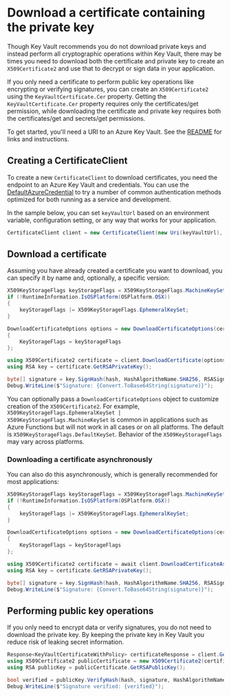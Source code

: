 # Download a certificate containing the private key

Though Key Vault recommends you do not download private keys and instead perform all cryptographic operations within Key Vault,
there may be times you need to download both the certificate and private key to create an `X509Certificate2` and use that to
decrypt or sign data in your application.

If you only need a certificate to perform public key operations like encrypting or verifying signatures, you can create
an `X509Certificate2` using the `KeyVaultCertificate.Cer` property. Getting the `KeyVaultCertificate.Cer` property requires
only the certificates/get permission, while downloading the certificate and private key requires both the
certificates/get and secrets/get permissions.

To get started, you'll need a URI to an Azure Key Vault. See the [README](https://github.com/Azure/azure-sdk-for-net/blob/main/sdk/keyvault/Azure.Security.KeyVault.Certificates/README.md) for links and instructions.

## Creating a CertificateClient

To create a new `CertificateClient` to download certificates, you need the endpoint to an Azure Key Vault and credentials.
You can use the [DefaultAzureCredential][DefaultAzureCredential] to try a number of common authentication methods optimized for both running as a service and development.

In the sample below, you can set `keyVaultUrl` based on an environment variable, configuration setting, or any way that works for your application.

```C# Snippet:CertificatesSample4CertificateClient
CertificateClient client = new CertificateClient(new Uri(keyVaultUrl), new DefaultAzureCredential());
```

## Download a certificate

Assuming you have already created a certificate you want to download, you can specify it by name and, optionally, a specific version:

```C# Snippet:CertificatesSample4DownloadCertificate
X509KeyStorageFlags keyStorageFlags = X509KeyStorageFlags.MachineKeySet;
if (!RuntimeInformation.IsOSPlatform(OSPlatform.OSX))
{
    keyStorageFlags |= X509KeyStorageFlags.EphemeralKeySet;
}

DownloadCertificateOptions options = new DownloadCertificateOptions(certificateName)
{
    KeyStorageFlags = keyStorageFlags
};

using X509Certificate2 certificate = client.DownloadCertificate(options);
using RSA key = certificate.GetRSAPrivateKey();

byte[] signature = key.SignHash(hash, HashAlgorithmName.SHA256, RSASignaturePadding.Pkcs1);
Debug.WriteLine($"Signature: {Convert.ToBase64String(signature)}");
```

You can optionally pass a `DownloadCertificateOptions` object to customize creation of the `X509Certificate2`. For example,
`X509KeyStorageFlags.EphemeralKeySet | X509KeyStorageFlags.MachineKeySet` is common in applications such as Azure Functions
but will not work in all cases or on all platforms. The default is `X509KeyStorageFlags.DefaultKeySet`. Behavior of the `X509KeyStorageFlags` may
vary across platforms.

### Downloading a certificate asynchronously

You can also do this asynchronously, which is generally recommended for most applications:

```C# Snippet:CertificatesSample4DownloadCertificateAsync
X509KeyStorageFlags keyStorageFlags = X509KeyStorageFlags.MachineKeySet;
if (!RuntimeInformation.IsOSPlatform(OSPlatform.OSX))
{
    keyStorageFlags |= X509KeyStorageFlags.EphemeralKeySet;
}

DownloadCertificateOptions options = new DownloadCertificateOptions(certificateName)
{
    KeyStorageFlags = keyStorageFlags
};

using X509Certificate2 certificate = await client.DownloadCertificateAsync(options);
using RSA key = certificate.GetRSAPrivateKey();

byte[] signature = key.SignHash(hash, HashAlgorithmName.SHA256, RSASignaturePadding.Pkcs1);
Debug.WriteLine($"Signature: {Convert.ToBase64String(signature)}");
```

## Performing public key operations

If you only need to encrypt data or verify signatures, you do not need to download the private key. By keeping the private key
in Key Vault you reduce risk of leaking secret information.

```C# Snippet:CertificatesSample4PublicKey
Response<KeyVaultCertificateWithPolicy> certificateResponse = client.GetCertificate(certificateName);
using X509Certificate2 publicCertificate = new X509Certificate2(certificateResponse.Value.Cer);
using RSA publicKey = publicCertificate.GetRSAPublicKey();

bool verified = publicKey.VerifyHash(hash, signature, HashAlgorithmName.SHA256, RSASignaturePadding.Pkcs1);
Debug.WriteLine($"Signature verified: {verified}");
```

[DefaultAzureCredential]: https://github.com/Azure/azure-sdk-for-net/blob/main/sdk/identity/Azure.Identity/README.md
